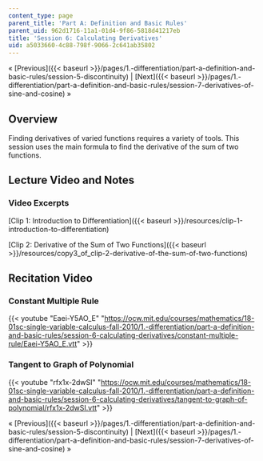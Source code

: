 ```yaml
---
content_type: page
parent_title: 'Part A: Definition and Basic Rules'
parent_uid: 962d1716-11a1-01d4-9f86-5818d41217eb
title: 'Session 6: Calculating Derivatives'
uid: a5033660-4c88-798f-9066-2c641ab35802
---
```


« [Previous]({{< baseurl >}}/pages/1.-differentiation/part-a-definition-and-basic-rules/session-5-discontinuity) | [Next]({{< baseurl >}}/pages/1.-differentiation/part-a-definition-and-basic-rules/session-7-derivatives-of-sine-and-cosine) »

Overview
--------

Finding derivatives of varied functions requires a variety of tools. This session uses the main formula to find the derivative of the sum of two functions.

Lecture Video and Notes
-----------------------

### Video Excerpts

[Clip 1: Introduction to Differentiation]({{< baseurl >}}/resources/clip-1-introduction-to-differentiation)

[Clip 2: Derivative of the Sum of Two Functions]({{< baseurl >}}/resources/copy3_of_clip-2-derivative-of-the-sum-of-two-functions)

Recitation Video
----------------

### Constant Multiple Rule

{{< youtube "Eaei-Y5AO_E" "https://ocw.mit.edu/courses/mathematics/18-01sc-single-variable-calculus-fall-2010/1.-differentiation/part-a-definition-and-basic-rules/session-6-calculating-derivatives/constant-multiple-rule/Eaei-Y5AO_E.vtt" >}}

### Tangent to Graph of Polynomial

{{< youtube "rfx1x-2dwSI" "https://ocw.mit.edu/courses/mathematics/18-01sc-single-variable-calculus-fall-2010/1.-differentiation/part-a-definition-and-basic-rules/session-6-calculating-derivatives/tangent-to-graph-of-polynomial/rfx1x-2dwSI.vtt" >}}

« [Previous]({{< baseurl >}}/pages/1.-differentiation/part-a-definition-and-basic-rules/session-5-discontinuity) | [Next]({{< baseurl >}}/pages/1.-differentiation/part-a-definition-and-basic-rules/session-7-derivatives-of-sine-and-cosine) »
